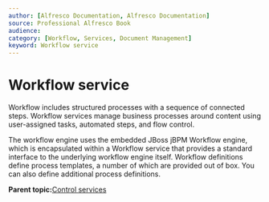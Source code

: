 ```yaml
---
author: [Alfresco Documentation, Alfresco Documentation]
source: Professional Alfresco Book
audience: 
category: [Workflow, Services, Document Management]
keyword: Workflow service
---
```


# Workflow service

Workflow includes structured processes with a sequence of connected steps. Workflow services manage business processes around content using user-assigned tasks, automated steps, and flow control.

The workflow engine uses the embedded JBoss jBPM Workflow engine, which is encapsulated within a Workflow service that provides a standard interface to the underlying workflow engine itself. Workflow definitions define process templates, a number of which are provided out of box. You can also define additional process definitions.

**Parent topic:**[Control services](../concepts/serv-control-about.md)

